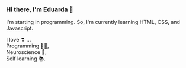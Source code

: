 ### Hi there, I'm Eduarda 👋

<!--
**DuPorangaba/DuPorangaba** is a ✨ _special_ ✨ repository because its `README.md` (this file) appears on your GitHub profile. -->
I'm starting in programming. So, I'm currently learning HTML, CSS, and Javascript.

I love ❣ ... 
<br>Programming 🐱‍💻, 
<br>Neuroscience 🧠, 
<br>Self learning 📚. 















